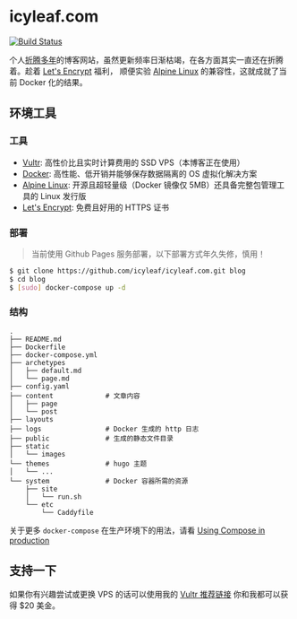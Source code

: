 # icyleaf.com

[![Build Status](https://img.shields.io/circleci/project/github/icyleaf/icyleaf.com/master.svg?style=flat)](https://circleci.com/gh/icyleaf/icyleaf.com)

个人[折腾多年][blog-history-link]的博客网站，虽然更新频率日渐枯竭，在各方面其实一直还在折腾着。趁着 [Let's Encrypt][let-encrypt-link] 福利，
顺便实验 [Alpine Linux][alpine-link] 的兼容性，这就成就了当前 Docker 化的结果。

## 环境工具

### 工具

- [Vultr][vultr-link]: 高性价比且实时计算费用的 SSD VPS（本博客正在使用）
- [Docker][docker-link]: 高性能、低开销并能够保存数据隔离的 OS 虚拟化解决方案
- [Alpine Linux][alpine-link]: 开源且超轻量级（Docker 镜像仅 5MB）还具备完整包管理工具的 Linux 发行版
- [Let's Encrypt][let-encrypt-link]: 免费且好用的 HTTPS 证书

### 部署

> 当前使用 Github Pages 服务部署，以下部署方式年久失修，慎用！

```bash
$ git clone https://github.com/icyleaf/icyleaf.com.git blog
$ cd blog
$ [sudo] docker-compose up -d
```

### 结构

```
.
├── README.md
├── Dockerfile
├── docker-compose.yml
├── archetypes
│   ├── default.md
│   └── page.md
├── config.yaml
├── content             # 文章内容
│   ├── page
│   └── post
├── layouts
├── logs                # Docker 生成的 http 日志
├── public              # 生成的静态文件目录
├── static
│   └── images
└── themes              # hugo 主题
│   └── ...
└── system              # Docker 容器所需的资源
    ├── site
    │   └── run.sh
    └── etc
        └── Caddyfile
```

关于更多 `docker-compose` 在生产环境下的用法，请看 [Using Compose in production][compose-production-link]

## 支持一下

如果你有兴趣尝试或更换 VPS 的话可以使用我的 [Vultr 推荐链接][vultr-affiliate-link] 你和我都可以获得 $20 美金。

[blog-history-link]: http://icyleaf.com/2015/12/a-history-of-blog-migration/
[let-encrypt-link]: https://letsencrypt.org/
[alpine-link]: http://www.alpinelinux.org/
[docker-link]: https://www.docker.com/
[vultr-link]: https://www.vultr.com/
[vultr-affiliate-link]: http://www.vultr.com/?ref=6863897
[letsencrypt-post-link]: https://imququ.com/post/letsencrypt-certificate.html
[ngix-proxy-ssl-link]: https://github.com/JrCs/docker-letsencrypt-nginx-proxy-companion
[compose-production-link]: https://docs.docker.com/compose/production/
